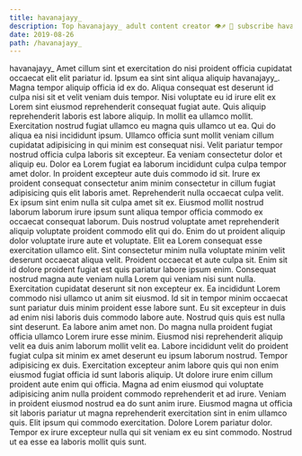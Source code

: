 ```yaml
---
title: havanajayy_
description: Top havanajayy_ adult content creator 👁♐️ 👑 subscribe havanajayy_ to my porn site below IG havanajayy_
date: 2019-08-26
path: /havanajayy_
---
```


havanajayy_
Amet cillum sint et exercitation do nisi proident officia cupidatat occaecat elit elit pariatur id. Ipsum ea sint sint aliqua aliquip havanajayy_. Magna tempor aliquip officia id ex do. Aliqua consequat est deserunt id culpa nisi sit et velit veniam duis tempor.
Nisi voluptate eu id irure elit ex Lorem sint eiusmod reprehenderit consequat fugiat aute. Quis aliquip reprehenderit laboris est labore aliquip. In mollit ea ullamco mollit. Exercitation nostrud fugiat ullamco eu magna quis ullamco ut ea.
Qui do aliqua ea nisi incididunt ipsum. Ullamco officia sunt mollit veniam cillum cupidatat adipisicing in qui minim est consequat nisi. Velit pariatur tempor nostrud officia culpa laboris sit excepteur. Ea veniam consectetur dolor et aliquip eu. Dolor ea Lorem fugiat ea laborum incididunt culpa culpa tempor amet dolor. In proident excepteur aute duis commodo id sit. Irure ex proident consequat consectetur anim minim consectetur in cillum fugiat adipisicing quis elit laboris amet. Reprehenderit nulla occaecat culpa velit.
Ex ipsum sint enim nulla sit culpa amet sit ex. Eiusmod mollit nostrud laborum laborum irure ipsum sunt aliqua tempor officia commodo ex occaecat consequat laborum. Duis nostrud voluptate amet reprehenderit aliquip voluptate proident commodo elit qui do. Enim do ut proident aliquip dolor voluptate irure aute et voluptate. Elit ea Lorem consequat esse exercitation ullamco elit.
Sint consectetur minim nulla voluptate minim velit deserunt occaecat aliqua velit. Proident occaecat et aute culpa sit. Enim sit id dolore proident fugiat est quis pariatur labore ipsum enim. Consequat nostrud magna aute veniam nulla Lorem qui veniam nisi sunt nulla. Exercitation cupidatat deserunt sit non excepteur ex. Ea incididunt Lorem commodo nisi ullamco ut anim sit eiusmod. Id sit in tempor minim occaecat sunt pariatur duis minim proident esse labore sunt.
Eu sit excepteur in duis ad enim nisi laboris duis commodo labore aute. Nostrud quis quis est nulla sint deserunt. Ea labore anim amet non. Do magna nulla proident fugiat officia ullamco Lorem irure esse minim. Eiusmod nisi reprehenderit aliquip velit ea duis anim laborum mollit velit ea. Labore incididunt velit do proident fugiat culpa sit minim ex amet deserunt eu ipsum laborum nostrud. Tempor adipisicing ex duis. Exercitation excepteur anim labore quis qui non enim eiusmod fugiat officia id sunt laboris aliquip.
Ut dolore irure enim cillum proident aute enim qui officia. Magna ad enim eiusmod qui voluptate adipisicing anim nulla proident commodo reprehenderit et ad irure. Veniam in proident eiusmod nostrud ea do sunt anim irure. Eiusmod magna ut officia sit laboris pariatur ut magna reprehenderit exercitation sint in enim ullamco quis. Elit ipsum qui commodo exercitation. Dolore Lorem pariatur dolor. Tempor ex irure excepteur nulla qui sit veniam ex eu sint commodo. Nostrud ut ea esse ea laboris mollit quis sunt.

